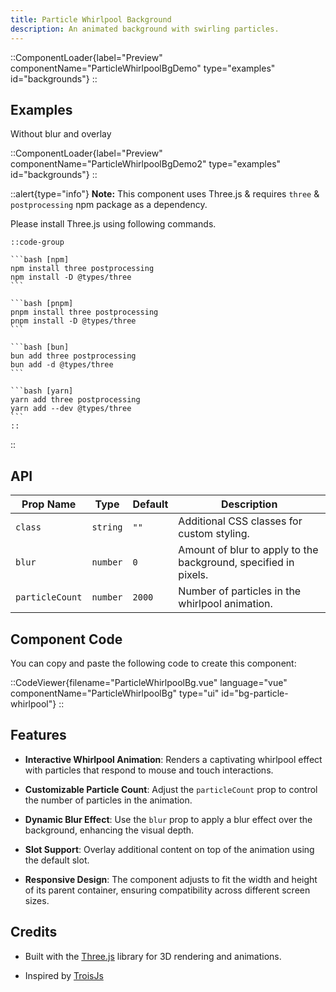 ```yaml
---
title: Particle Whirlpool Background
description: An animated background with swirling particles.
---
```


::ComponentLoader{label="Preview" componentName="ParticleWhirlpoolBgDemo" type="examples" id="backgrounds"}
::

## Examples

Without blur and overlay

::ComponentLoader{label="Preview" componentName="ParticleWhirlpoolBgDemo2" type="examples" id="backgrounds"}
::

::alert{type="info"}
**Note:** This component uses Three.js & requires `three` & `postprocessing` npm package as a dependency.

Please install Three.js using following commands.

    ::code-group

    ```bash [npm]
    npm install three postprocessing
    npm install -D @types/three
    ```

    ```bash [pnpm]
    pnpm install three postprocessing
    pnpm install -D @types/three
    ```

    ```bash [bun]
    bun add three postprocessing
    bun add -d @types/three
    ```

    ```bash [yarn]
    yarn add three postprocessing
    yarn add --dev @types/three
    ```
    ::

::

## API

| Prop Name       | Type     | Default | Description                                                     |
| --------------- | -------- | ------- | --------------------------------------------------------------- |
| `class`         | `string` | `""`    | Additional CSS classes for custom styling.                      |
| `blur`          | `number` | `0`     | Amount of blur to apply to the background, specified in pixels. |
| `particleCount` | `number` | `2000`  | Number of particles in the whirlpool animation.                 |

## Component Code

You can copy and paste the following code to create this component:

::CodeViewer{filename="ParticleWhirlpoolBg.vue" language="vue" componentName="ParticleWhirlpoolBg" type="ui" id="bg-particle-whirlpool"}
::

## Features

- **Interactive Whirlpool Animation**: Renders a captivating whirlpool effect with particles that respond to mouse and touch interactions.

- **Customizable Particle Count**: Adjust the `particleCount` prop to control the number of particles in the animation.

- **Dynamic Blur Effect**: Use the `blur` prop to apply a blur effect over the background, enhancing the visual depth.

- **Slot Support**: Overlay additional content on top of the animation using the default slot.

- **Responsive Design**: The component adjusts to fit the width and height of its parent container, ensuring compatibility across different screen sizes.

## Credits

- Built with the [Three.js](https://threejs.org/) library for 3D rendering and animations.

- Inspired by [TroisJs](https://troisjs.github.io/examples/demos/3.html)
